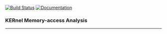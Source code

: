[![Build Status](https://travis-ci.com/gkarlos/kerma.svg?branch=master)](https://travis-ci.com/gkarlos/kerma) [![Documentation](https://codedocs.xyz/gkarlos/kerma.svg)](https://codedocs.xyz/gkarlos/kerma/)

### KERnel Memory-access Analysis
* * * 